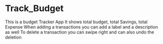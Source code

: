 # Track_Budget
This is a budget Tracker App
It shows total budget, total Savings,  total Expense
When adding a transactions you can add a label and a description as well
To delete a transaction you can swipe right and can also undo the deletion
